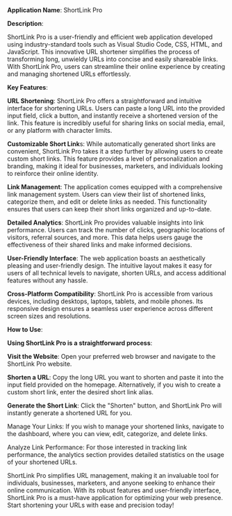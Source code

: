 **Application Name**: ShortLink Pro

**Description**:

ShortLink Pro is a user-friendly and efficient web application developed using industry-standard tools such as Visual Studio Code, CSS, HTML, and JavaScript. This innovative URL shortener simplifies the process of transforming long, unwieldy URLs into concise and easily shareable links. With ShortLink Pro, users can streamline their online experience by creating and managing shortened URLs effortlessly.

**Key Features**:

**URL Shortening**: ShortLink Pro offers a straightforward and intuitive interface for shortening URLs. Users can paste a long URL into the provided input field, click a button, and instantly receive a shortened version of the link. This feature is incredibly useful for sharing links on social media, email, or any platform with character limits.

**Customizable Short Link**s: While automatically generated short links are convenient, ShortLink Pro takes it a step further by allowing users to create custom short links. This feature provides a level of personalization and branding, making it ideal for businesses, marketers, and individuals looking to reinforce their online identity.

**Link Management**: The application comes equipped with a comprehensive link management system. Users can view their list of shortened links, categorize them, and edit or delete links as needed. This functionality ensures that users can keep their short links organized and up-to-date.

**Detailed Analytics**: ShortLink Pro provides valuable insights into link performance. Users can track the number of clicks, geographic locations of visitors, referral sources, and more. This data helps users gauge the effectiveness of their shared links and make informed decisions.

**User-Friendly Interface**: The web application boasts an aesthetically pleasing and user-friendly design. The intuitive layout makes it easy for users of all technical levels to navigate, shorten URLs, and access additional features without any hassle.

**Cross-Platform Compatibility**: ShortLink Pro is accessible from various devices, including desktops, laptops, tablets, and mobile phones. Its responsive design ensures a seamless user experience across different screen sizes and resolutions.

**How to Use**:

**Using ShortLink Pro is a straightforward process**:

**Visit the Website**: Open your preferred web browser and navigate to the ShortLink Pro website.

**Shorten a URL**: Copy the long URL you want to shorten and paste it into the input field provided on the homepage. Alternatively, if you wish to create a custom short link, enter the desired short link alias.

**Generate the Short Link**: Click the "Shorten" button, and ShortLink Pro will instantly generate a shortened URL for you.

Manage Your Links: If you wish to manage your shortened links, navigate to the dashboard, where you can view, edit, categorize, and delete links.

Analyze Link Performance: For those interested in tracking link performance, the analytics section provides detailed statistics on the usage of your shortened URLs.

ShortLink Pro simplifies URL management, making it an invaluable tool for individuals, businesses, marketers, and anyone seeking to enhance their online communication. With its robust features and user-friendly interface, ShortLink Pro is a must-have application for optimizing your web presence. Start shortening your URLs with ease and precision today!
